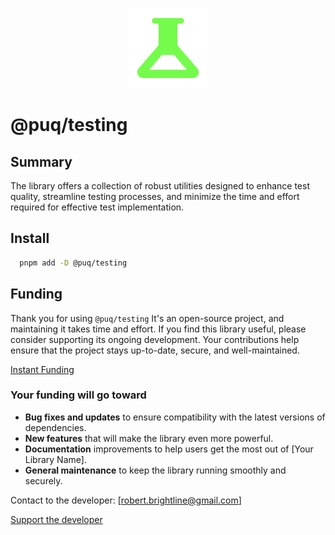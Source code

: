 <p align="center">
  <img src="https://raw.githubusercontent.com/rbrightline/puq/refs/heads/main/libs/testing/favicon.png" alt="Logo" />
</p>

# @puq/testing

## Summary

The library offers a collection of robust utilities designed to enhance test quality, streamline testing processes, and minimize the time and effort required for effective test implementation.

## Install

```bash
  pnpm add -D @puq/testing
```

## Funding

Thank you for using `@puq/testing` It's an open-source project, and maintaining it takes time and effort. If you find this library useful, please consider supporting its ongoing development. Your contributions help ensure that the project stays up-to-date, secure, and well-maintained.

[Instant Funding](https://cash.app/$puqlib)

### Your funding will go toward

- **Bug fixes and updates** to ensure compatibility with the latest versions of dependencies.
- **New features** that will make the library even more powerful.
- **Documentation** improvements to help users get the most out of [Your Library Name].
- **General maintenance** to keep the library running smoothly and securely.

Contact to the developer: [robert.brightline@gmail.com]

[Support the developer](https://cash.app/$puqlib)
